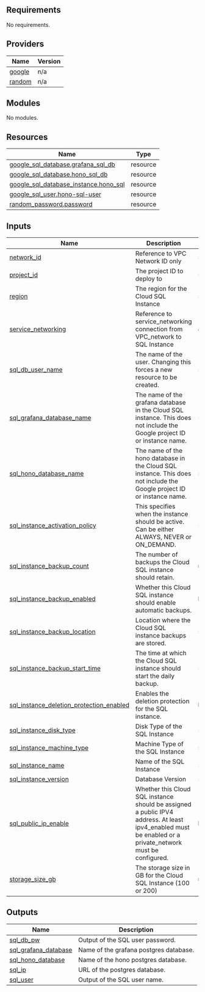 ## Requirements

No requirements.

## Providers

| Name | Version |
|------|---------|
| <a name="provider_google"></a> [google](#provider\_google) | n/a |
| <a name="provider_random"></a> [random](#provider\_random) | n/a |

## Modules

No modules.

## Resources

| Name | Type |
|------|------|
| [google_sql_database.grafana_sql_db](https://registry.terraform.io/providers/hashicorp/google/latest/docs/resources/sql_database) | resource |
| [google_sql_database.hono_sql_db](https://registry.terraform.io/providers/hashicorp/google/latest/docs/resources/sql_database) | resource |
| [google_sql_database_instance.hono_sql](https://registry.terraform.io/providers/hashicorp/google/latest/docs/resources/sql_database_instance) | resource |
| [google_sql_user.hono-sql-user](https://registry.terraform.io/providers/hashicorp/google/latest/docs/resources/sql_user) | resource |
| [random_password.password](https://registry.terraform.io/providers/hashicorp/random/latest/docs/resources/password) | resource |

## Inputs

| Name | Description | Type | Default | Required |
|------|-------------|------|---------|:--------:|
| <a name="input_network_id"></a> [network\_id](#input\_network\_id) | Reference to VPC Network ID only | `string` | n/a | yes |
| <a name="input_project_id"></a> [project\_id](#input\_project\_id) | The project ID to deploy to | `string` | n/a | yes |
| <a name="input_region"></a> [region](#input\_region) | The region for the Cloud SQL Instance | `string` | n/a | yes |
| <a name="input_service_networking"></a> [service\_networking](#input\_service\_networking) | Reference to service\_networking connection from VPC\_network to SQL Instance | `any` | n/a | yes |
| <a name="input_sql_db_user_name"></a> [sql\_db\_user\_name](#input\_sql\_db\_user\_name) | The name of the user. Changing this forces a new resource to be created. | `string` | n/a | yes |
| <a name="input_sql_grafana_database_name"></a> [sql\_grafana\_database\_name](#input\_sql\_grafana\_database\_name) | The name of the grafana database in the Cloud SQL instance. This does not include the Google project ID or instance name. | `string` | n/a | yes |
| <a name="input_sql_hono_database_name"></a> [sql\_hono\_database\_name](#input\_sql\_hono\_database\_name) | The name of the hono database in the Cloud SQL instance. This does not include the Google project ID or instance name. | `string` | n/a | yes |
| <a name="input_sql_instance_activation_policy"></a> [sql\_instance\_activation\_policy](#input\_sql\_instance\_activation\_policy) | This specifies when the instance should be active. Can be either ALWAYS, NEVER or ON\_DEMAND. | `string` | n/a | yes |
| <a name="input_sql_instance_backup_count"></a> [sql\_instance\_backup\_count](#input\_sql\_instance\_backup\_count) | The number of backups the Cloud SQL instance should retain. | `number` | n/a | yes |
| <a name="input_sql_instance_backup_enabled"></a> [sql\_instance\_backup\_enabled](#input\_sql\_instance\_backup\_enabled) | Whether this Cloud SQL instance should enable automatic backups. | `bool` | n/a | yes |
| <a name="input_sql_instance_backup_location"></a> [sql\_instance\_backup\_location](#input\_sql\_instance\_backup\_location) | Location where the Cloud SQL instance backups are stored. | `string` | n/a | yes |
| <a name="input_sql_instance_backup_start_time"></a> [sql\_instance\_backup\_start\_time](#input\_sql\_instance\_backup\_start\_time) | The time at which the Cloud SQL instance should start the daily backup. | `string` | n/a | yes |
| <a name="input_sql_instance_deletion_protection_enabled"></a> [sql\_instance\_deletion\_protection\_enabled](#input\_sql\_instance\_deletion\_protection\_enabled) | Enables the deletion protection for the SQL instance. | `bool` | n/a | yes |
| <a name="input_sql_instance_disk_type"></a> [sql\_instance\_disk\_type](#input\_sql\_instance\_disk\_type) | Disk Type of the SQL Instance | `string` | n/a | yes |
| <a name="input_sql_instance_machine_type"></a> [sql\_instance\_machine\_type](#input\_sql\_instance\_machine\_type) | Machine Type of the SQL Instance | `string` | n/a | yes |
| <a name="input_sql_instance_name"></a> [sql\_instance\_name](#input\_sql\_instance\_name) | Name of the SQL Instance | `string` | n/a | yes |
| <a name="input_sql_instance_version"></a> [sql\_instance\_version](#input\_sql\_instance\_version) | Database Version | `string` | n/a | yes |
| <a name="input_sql_public_ip_enable"></a> [sql\_public\_ip\_enable](#input\_sql\_public\_ip\_enable) | Whether this Cloud SQL instance should be assigned a public IPV4 address. At least ipv4\_enabled must be enabled or a private\_network must be configured. | `bool` | n/a | yes |
| <a name="input_storage_size_gb"></a> [storage\_size\_gb](#input\_storage\_size\_gb) | The storage size in GB for the Cloud SQL Instance (100 or 200) | `number` | n/a | yes |

## Outputs

| Name | Description |
|------|-------------|
| <a name="output_sql_db_pw"></a> [sql\_db\_pw](#output\_sql\_db\_pw) | Output of the SQL user password. |
| <a name="output_sql_grafana_database"></a> [sql\_grafana\_database](#output\_sql\_grafana\_database) | Name of the grafana postgres database. |
| <a name="output_sql_hono_database"></a> [sql\_hono\_database](#output\_sql\_hono\_database) | Name of the hono postgres database. |
| <a name="output_sql_ip"></a> [sql\_ip](#output\_sql\_ip) | URL of the postgres database. |
| <a name="output_sql_user"></a> [sql\_user](#output\_sql\_user) | Output of the SQL user name. |
